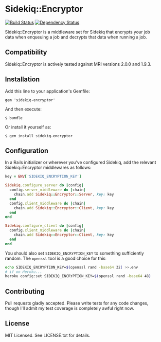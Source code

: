 # Sidekiq::Encryptor

[![Build Status](https://secure.travis-ci.org/wuputah/sidekiq-encryptor.png)](http://travis-ci.org/wuputah/sidekiq-encryptor)
[![Dependency Status](https://gemnasium.com/wuputah/sidekiq-encryptor.png)](https://gemnasium.com/wuputah/sidekiq-encryptor)

Sidekiq::Encryptor is a middleware set for Sidekiq that encrypts your
job data when enqueuing a job and decrypts that data when running a job.

## Compatibility

Sidekiq::Encryptor is actively tested against MRI versions 2.0.0 and 1.9.3.

## Installation

Add this line to your application's Gemfile:

    gem 'sidekiq-encryptor'

And then execute:

    $ bundle

Or install it yourself as:

    $ gem install sidekiq-encryptor

## Configuration

In a Rails initializer or wherever you've configured Sidekiq, add
the relevant Sidekiq::Encryptor middlewares as follows:

```ruby
key = ENV['SIDEKIQ_ENCRYPTION_KEY']

Sidekiq.configure_server do |config|
  config.server_middleware do |chain|
    chain.add Sidekiq::Encryptor::Server, key: key
  end
  config.client_middleware do |chain|
    chain.add Sidekiq::Encryptor::Client, key: key
  end
end

Sidekiq.configure_client do |config|
  config.client_middleware do |chain|
    chain.add Sidekiq::Encryptor::Client, key: key
  end
end
```

You should also set `SIDEKIQ_ENCRYPTION_KEY` to something sufficiently
random. The `openssl` tool is a good choice for this:

```sh
echo SIDEKIQ_ENCRYPTION_KEY=$(openssl rand -base64 32) >>.env
# if on Heroku...
heroku config:set SIDEKIQ_ENCRYPTION_KEY=$(openssl rand -base64 48)
```

## Contributing

Pull requests gladly accepted. Please write tests for any code changes,
though I'll admit my test coverage is completely awful right now.

## License

MIT Licensed. See LICENSE.txt for details.
